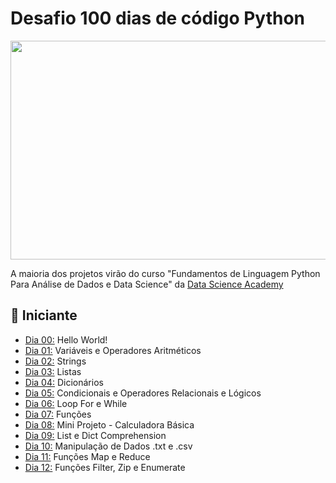# Desafio 100 dias de código Python

<img src="https://raw.githubusercontent.com/cat-milk/Anime-Girls-Holding-Programming-Books/refs/heads/master/Python/kagome_with_python.jpg" width = "520" height = "350"/>

A maioria dos projetos virão do curso "Fundamentos de Linguagem Python Para Análise de Dados e Data Science" da [Data Science Academy](https://www.datascienceacademy.com.br/course/fundamentos-de-linguagem-python-para-analise-de-dados-e-data-science)

## 🔰 Iniciante 
- [Dia 00:](https://github.com/Carolkisaki/Desafio---100-dias-de-codigo-Python/tree/main/dia00) Hello World!
- [Dia 01:](https://github.com/Carolkisaki/Desafio---100-dias-de-codigo-Python/tree/main/dia01) Variáveis e Operadores Aritméticos
- [Dia 02:](https://github.com/Carolkisaki/Desafio---100-dias-de-codigo-Python/tree/main/dia02) Strings
- [Dia 03:](https://github.com/Carolkisaki/Desafio---100-dias-de-codigo-Python/tree/main/dia03) Listas
- [Dia 04:](https://github.com/Carolkisaki/Desafio---100-dias-de-codigo-Python/tree/main/dia04) Dicionários
- [Dia 05:](https://github.com/Carolkisaki/Desafio---100-dias-de-codigo-Python/tree/main/dia05) Condicionais e Operadores Relacionais e Lógicos
- [Dia 06:](https://github.com/Carolkisaki/Desafio---100-dias-de-codigo-Python/tree/main/dia06) Loop For e While
- [Dia 07:](https://github.com/Carolkisaki/Desafio---100-dias-de-codigo-Python/tree/main/dia07) Funções
- [Dia 08:](https://github.com/Carolkisaki/Desafio---100-dias-de-codigo-Python/tree/main/dia08) Mini Projeto - Calculadora Básica
- [Dia 09:](https://github.com/Carolkisaki/Desafio---100-dias-de-codigo-Python/tree/main/dia09) List e Dict Comprehension
- [Dia 10:](https://github.com/Carolkisaki/Desafio---100-dias-de-codigo-Python/tree/main/dia10) Manipulação de Dados .txt e .csv
- [Dia 11:](https://github.com/Carolkisaki/Desafio---100-dias-de-codigo-Python/tree/main/dia11) Funções Map e Reduce
- [Dia 12:](https://github.com/Carolkisaki/Desafio---100-dias-de-codigo-Python/tree/main/dia12) Funções Filter, Zip e Enumerate
